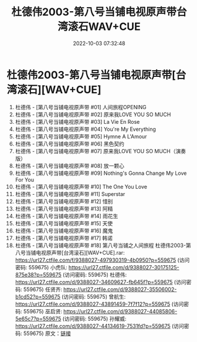 ﻿---
title: 杜德伟2003-第八号当铺电视原声带台湾滚石WAV+CUE
date: 2022-10-03 07:32:48
categories: WAV车载音乐、镜像
tags: 华语中文
---
# 杜德伟2003-第八号当铺电视原声带[台湾滚石][WAV+CUE]

01. 杜德伟 - [第八号当铺电视原声带 #01] 人间旅程OPENING
02. 杜德伟 - [第八号当铺电视原声带 #02] 原来我LOVE YOU SO MUCH
03. 杜德伟 - [第八号当铺电视原声带 #03] La Vie En Rose
04. 杜德伟 - [第八号当铺电视原声带 #04] You're My Everything
05. 杜德伟 - [第八号当铺电视原声带 #05] Hymne A L'Amour
06. 杜德伟 - [第八号当铺电视原声带 #06] 黑色契约
07. 杜德伟 - [第八号当铺电视原声带 #07] 原来我LOVE YOU SO MUCH（演奏版）
08. 杜德伟 - [第八号当铺电视原声带 #08] 放一颗心
09. 杜德伟 - [第八号当铺电视原声带 #09] Nothing's Gonna Change My Love For
You
10. 杜德伟 - [第八号当铺电视原声带 #10] The One You Love
11. 杜德伟 - [第八号当铺电视原声带 #11] Superstar
12. 杜德伟 - [第八号当铺电视原声带 #12] 惜别
13. 杜德伟 - [第八号当铺电视原声带 #13] 阿精
14. 杜德伟 - [第八号当铺电视原声带 #14] 雨花生
15. 杜德伟 - [第八号当铺电视原声带 #15] 天使
16. 杜德伟 - [第八号当铺电视原声带 #16] 魔鬼
17. 杜德伟 - [第八号当铺电视原声带 #17] 韩诺
18. 杜德伟 - [第八号当铺电视原声带 #18] 第八号当铺之人间旅程
杜德伟2003-第八号当铺电视原声带[台湾滚石][WAV+CUE].rar:
https://url27.ctfile.com/f/9388027-497930319-4b0950?p=559675
(访问密码: 559675)
小虎队: https://url27.ctfile.com/d/9388027-30175125-875e38?p=559675
(访问密码: 559675)
杜德伟: https://url27.ctfile.com/d/9388027-34609627-fb645f?p=559675
(访问密码: 559675)
任贤齐: https://url27.ctfile.com/d/9388027-35506002-b1cd52?p=559675
(访问密码: 559675)
曾航生: https://url27.ctfile.com/d/9388027-43891459-7f7f12?p=559675
(访问密码: 559675)
巫启贤: https://url27.ctfile.com/d/9388027-44085806-5e65c7?p=559675
(访问密码: 559675)
孙耀威: https://url27.ctfile.com/d/9388027-44134619-7531fd?p=559675
(访问密码: 559675)
原文：[链接](https://blog.sina.com.cn/s/blog_1647c7e7601030zq9.html)